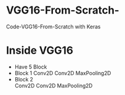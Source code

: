 # VGG16-From-Scratch-
Code-VGG16-From-Scratch with Keras

# Inside VGG16 
- Have 5 Block
- Block 1
    Conv2D
    Conv2D
    MaxPooling2D
- Block 2    
    Conv2D
    Conv2D
    MaxPooling2D
    
